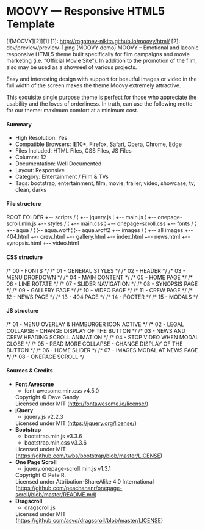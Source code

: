 # MOOVY — Responsive HTML5 Template
[![MOOVY][2]][1]
  [1]: http://rogatnev-nikita.github.io/moovy/html/
  [2]: dev/preview/preview-1.png (MOOVY demo)
MOOVY – Emotional and laconic responsive HTML5 theme built specifically for film campaigns and movie marketing (i.e. “Official Movie Site”). In addition to the promotion of the film, also may be used as a showreel of various projects.

Easy and interesting design with support for beautful images or video in the full width of the screen makes the theme Moovy extremely attractive.

This exquisite single purpose theme is perfect for those who appreciate the usability and the loves of orderliness. In truth, can use the following motto for our theme: maximum comfort at a minimum cost.

<h4>Summary</h4>
<ul>
  <li>High Resolution: Yes</li>
  <li>Compatible Browsers: IE10+, Firefox, Safari, Opera, Chrome, Edge</li>
  <li>Files Included: HTML Files, CSS Files, JS Files</li>
  <li>Columns: 12</li>
  <li>Documentation: Well Documented</li>
  <li>Layout: Responsive</li>
  <li>Category: Entertainment / Film & TVs</li>
  <li>Tags: bootstrap, entertainment, film, movie, trailer, video, showcase, tv, clean, darks</li>
</ul>

<h4>File structure</h4>
    ROOT FOLDER
    +-- scripts /
    ¦  +-- jquery.js
    ¦  +-- main.js
    ¦  +-- onepage-scroll.min.js
    +-- styles /
    ¦    +-- main.css
    ¦    +-- onepage-scroll.css
    +-- fonts /
    ¦    +-- aqua /
    ¦        ¦-- aqua.woff
    ¦        ¦-- aqua.woff2
    +-- images /
    ¦    +-- all images
    +-- 404.html
    +-- crew.html
    +-- gallery.html
    +-- index.html
    +-- news.html
    +-- synopsis.html
    +-- video.html

<h4>CSS structure</h4>
    /*  00 - FONTS  */
    /*  01 - GENERAL STYLES  */
    /*  02 - HEADER  */
    /*  03 - MENU DROPDOWN  */
    /*  04 - MAIN CONTENT  */
    /*  05 - HOME PAGE  */
    /*  06 - LINE ROTATE  */
    /*  07 - SLIDER NAVIGATION  */
    /*  08 - SYNOPSIS PAGE  */
    /*  09 - GALLERY PAGE  */
    /*  10 - VIDEO PAGE  */
    /*  11 - CREW PAGE  */
    /*  12 - NEWS PAGE  */
    /*  13 - 404 PAGE  */
    /*  14 - FOOTER  */
    /*  15 - MODALS  */

<h4>JS structure</h4>
    /*  01 - MENU OVERLAY &amp; HAMBURGER ICON ACTIVE  */
    /*  02 - LEGAL COLLAPSE - CHANGE DISPLAY OF THE BUTTON  */
    /*  03 - NEWS AND CREW HEADING SCROLL ANIMATION  */
    /*  04 - STOP VIDEO WHEN MODAL CLOSE  */
    /*  05 - READ MORE COLLAPSE - CHANGE DISPLAY OF THE BUTTON  */
    /*  06 - HOME SLIDER  */
    /*  07 - IMAGES MODAL AT NEWS PAGE  */
    /*  08 - ONEPAGE SCROLL  */

<h4>Sources & Credits</h4>
<ul>
  <li>
    <strong>Font Awesome</strong>
    <ul>
      <li>font-awesome.min.css v4.5.0
    </ul>
    Copyright © Dave Gandy
    <br>Licensed under MIT (<a href="http://fontawesome.io/license/" target="_blank">http://fontawesome.io/license/</a>)
  </li>
  <li>
    <strong>jQuery</strong>
    <ul>
      <li>jquery.js v2.2.3
    </ul>
    Licensed under MIT (<a href="https://jquery.org/license/" target="_blank">https://jquery.org/license/</a>)
  </li>
  <li>
    <strong>Bootstrap</strong>
    <ul>
      <li>bootstrap.min.js v3.3.6
      <li>bootstrap.min.css v3.3.6
    </ul>
    Licensed under MIT (<a href="https://github.com/twbs/bootstrap/blob/master/LICENSE" target="_blank">https://github.com/twbs/bootstrap/blob/master/LICENSE</a>)
  </li>
  <li>
    <strong>One Page Scroll</strong>
    <ul>
      <li>jquery.onepage-scroll.min.js v1.3.1
    </ul>
    Copyright © Pete R.
    <br>Licensed under Attribution-ShareAlike 4.0 International (<a href="https://github.com/peachananr/onepage-scroll/blob/master/README.md" target="_blank">https://github.com/peachananr/onepage-scroll/blob/master/README.md</a>)
  </li>
    <li>
    <strong>Dragscroll</strong>
    <ul>
      <li>dragscroll.js
    </ul>
    Licensed under MIT (<a href="https://github.com/asvd/dragscroll/blob/master/LICENSE" target="_blank">https://github.com/asvd/dragscroll/blob/master/LICENSE</a>)
  </li>
</ul>
